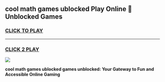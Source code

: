 
## cool math games ublocked Play Online 👋 Unblocked Games
<h3>
<a href="https://news.freeplayer.one?title=cool_math_games_ublocked&ref=17CMG">CLICK TO PLAY</a></h3>
<hr>

<h3>
<a href="https://news.freeplayer.one?title=cool_math_games_ublocked&ref=17CMG">CLICK 2 PLAY</a>
  
</h3>

<a href="https://news.freeplayer.one?title=cool_math_games_ublocked&ref=17CMG/"><img src="https://clearcache.store/games.png"></a>


**cool math games ublocked games unblocked: Your Gateway to Fun and Accessible Online Gaming**
